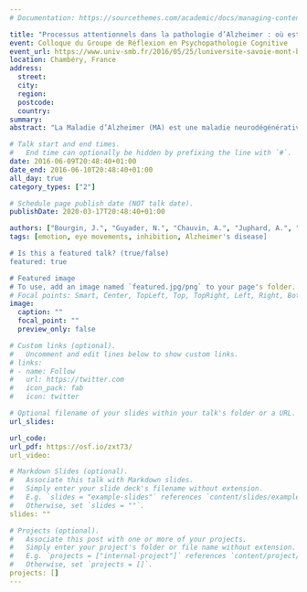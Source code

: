 ```yaml
---
# Documentation: https://sourcethemes.com/academic/docs/managing-content/

title: "Processus attentionnels dans la pathologie d’Alzheimer : où est passée l’émotion ?"
event: Colloque du Groupe de Réflexion en Psychopathologie Cognitive
event_url: https://www.univ-smb.fr/2016/05/25/luniversite-savoie-mont-blanc-organise-la-12eme-edition-du-groupe-de-reflexion-en-psychopathologie-cognitive/
location: Chambéry, France
address:
  street:
  city:
  region:
  postcode:
  country:
summary:
abstract: "La Maladie d’Alzheimer (MA) est une maladie neurodégénérative caractérisée par l’apparition progressive d’un syndrome démentiel qui touche en premier lieu les fonctions cognitives. Par ailleurs, la saillance attentionnelle de l’émotion, sous contrôle principal de l’amygdale, ne semble plus être automatiquement prise en compte chez les patients Alzheimer (Hot et al., 2013). Afin de valider cette hypothèse, nous avons conduit un paradigme de pro-saccade/anti-saccade (PS/AS) en oculométrie. Des patients MA et des participants contrôles jeunes et appariés en âge ont été confrontés à des images de stimuli positifs, négatifs et neutres qui leur étaient présentées sur un écran d’ordinateur, à gauche et à droite d’une croix de fixation centrale. Dans la tâche PS, les participants avaient pour tâche de diriger leur regard le plus rapidement possible vers le stimulus. Dans la tâche AS, ils devaient diriger leur regard du côté opposé au stimulus. Pendant l’expérience, les mouvements oculaires des sujets étaient enregistrés. Les participants contrôles appariés en âge aux patients MA faisaient davantage d’erreurs dans la tâche AS pour les stimuli négatifs que pour les stimuli neutres, alors que cette différence n’était pas significative pour les patients MA. Ces résultats vont dans le sens de nos hypothèses, en ce qu’ils suggèrent une diminution de la capture attentionnelle par les stimuli émotionnels négatifs chez les patients MA, alors que ce phénomène est préservé chez des contrôles appariés en âge."

# Talk start and end times.
#   End time can optionally be hidden by prefixing the line with `#`.
date: 2016-06-09T20:48:40+01:00
date_end: 2016-06-10T20:48:40+01:00
all_day: true
category_types: ["2"]

# Schedule page publish date (NOT talk date).
publishDate: 2020-03-17T20:48:40+01:00

authors: ["Bourgin, J.", "Guyader, N.", "Chauvin, A.", "Juphard, A.", "Sauvée, M.", "Moreaud, O.", "Hot, P."]
tags: [emotion, eye movements, inhibition, Alzheimer's disease]

# Is this a featured talk? (true/false)
featured: true

# Featured image
# To use, add an image named `featured.jpg/png` to your page's folder.
# Focal points: Smart, Center, TopLeft, Top, TopRight, Left, Right, BottomLeft, Bottom, BottomRight.
image:
  caption: ""
  focal_point: ""
  preview_only: false

# Custom links (optional).
#   Uncomment and edit lines below to show custom links.
# links:
# - name: Follow
#   url: https://twitter.com
#   icon_pack: fab
#   icon: twitter

# Optional filename of your slides within your talk's folder or a URL.
url_slides:

url_code:
url_pdf: https://osf.io/zxt73/
url_video:

# Markdown Slides (optional).
#   Associate this talk with Markdown slides.
#   Simply enter your slide deck's filename without extension.
#   E.g. `slides = "example-slides"` references `content/slides/example-slides.md`.
#   Otherwise, set `slides = ""`.
slides: ""

# Projects (optional).
#   Associate this post with one or more of your projects.
#   Simply enter your project's folder or file name without extension.
#   E.g. `projects = ["internal-project"]` references `content/project/deep-learning/index.md`.
#   Otherwise, set `projects = []`.
projects: []
---
```

